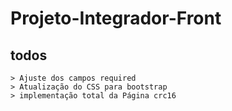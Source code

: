 # Projeto-Integrador-Front


## todos
    > Ajuste dos campos required
    > Atualização do CSS para bootstrap
    > implementação total da Página crc16